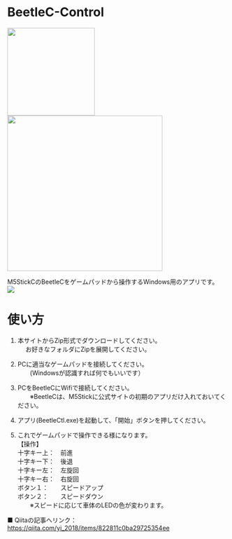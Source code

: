 # BeetleC-Control
<IMG WIDTH=200 SRC="https://user-images.githubusercontent.com/54971000/67201244-d0392100-f440-11e9-9dbd-0af2e0747e67.jpg"><IMG WIDTH=355 SRC="https://user-images.githubusercontent.com/54971000/67201172-a67ffa00-f440-11e9-93c0-99e49043aca7.JPG"><BR>

M5StickCのBeetleCをゲームパッドから操作するWindows用のアプリです。<BR>
<IMG SRC="https://user-images.githubusercontent.com/54971000/67200955-15108800-f440-11e9-8f3d-fb2a0cbe0e4d.jpg"><BR>

# 使い方

1. 本サイトからZip形式でダウンロードしてください。<BR>
　 お好きなフォルダにZipを展開してください。<BR>
  
2. PCに適当なゲームパッドを接続してください。<BR>
　　(Windowsが認識すれば何でもいいです）<BR>

3. PCをBeetleCにWifiで接続してください。<BR>
　　※BeetleCは、M5Stickに公式サイトの初期のアプリだけ入れておいてください。<BR>

4. アプリ(BeetleCtl.exe)を起動して、「開始」ボタンを押してください。<BR>

5. これでゲームパッドで操作できる様になります。<BR>
【操作】<BR>
   十字キー上：　前進<BR>
   十字キー下：　後退<BR>
   十字キー左：　左旋回<BR>
   十字キー右：　右旋回<BR>
   ボタン１：　　スピードアップ<BR>
   ボタン２：　　スピードダウン<BR>
　　※スピードに応じて車体のLEDの色が変わります。<BR>
  
■ Qiitaの記事へリンク：https://qiita.com/yi_2018/items/822811c0ba29725354ee

